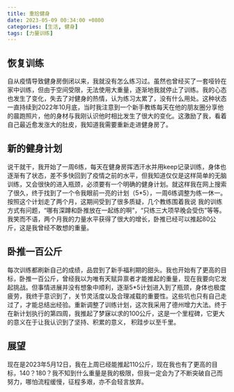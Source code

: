 ```yaml
---
title: 重拾健身
date: 2023-05-09 00:34:00 +0800
categories: [生活, 健身]
tags: [力量训练]
---
```


## 恢复训练
 自从疫情导致健身房倒闭以来，我就没有怎么练习过。虽然也曾经买了一套哑铃在家中训练，但由于空间受限，无法使用大重量，逐渐地我就停止了训练。我的心态也发生了变化，失去了对健身的热情，认为练习太累了，没有什么用处。这种状态一直持续到2022年10月底，当时我注意到一个新手教练每天在他的朋友圈分享他的晨跑照片，他的身材与我刚认识他时相比发生了很大的变化。这激励了我，看着自己最近愈发涨大的肚皮，我知道我需要重新走进健身房了。
## 新的健身计划
说干就干，我开始了一周6练，每天在健身房挥洒汗水并用keep记录训练，身体也逐渐有了状态，差不多快回到了疫情之前的水平，但我知道仅仅是这样简单的无脑训练，又会很快的进入瓶颈，必须要有一个明确的健身计划。就这样我在网上搜索了很久，终于找到了一个令我眼前一亮的计划（5*5），一周6练调整为练一休一。按照这个计划走了两个月，这期间受到了很多质疑，几个教练围着我说 我的训练方式有问题，“哪有深蹲和卧推放在一起练的啊”，“只练三大项早晚会受伤”等等。我笑而不语，两个月我的力量水平获得了很大的增长，卧推已经可以推起80公斤，这是我曾经不敢想的重量。
## 卧推一百公斤
每次训练都刷新自己的成绩，品尝到了新手福利期的甜头。我也开始有了更高的目标，卧推一百公斤，曾经我以为唯有天赋异禀者才能推起的重量，现在我要向它发起挑战。但事情进展并没有想象中顺利，逐渐5*5计划进入到了瓶颈，身体也极度疲劳，我终于意识到了，关节灵活度以及合理减载的重要性。这些坑也只有自己走过了，才能总结出经验。重新调整了训练计划，这次我采用了德州增力大法。终于在新计划执行的第四周，我推起了梦寐以求的100公斤，这是一个里程碑，它更大的意义在于让我认识到了坚持、积累的意义， 积跬步以至千里。
## 展望
现在是2023年5月12日，我在上周已经能推起110公斤，现在我也有了更高的目标，140？180？我不知到什么重量是我的极限，但我一定会为了不断突破自己而努力，哪怕流程缓慢，征程多艰，亦不会轻言放弃。

